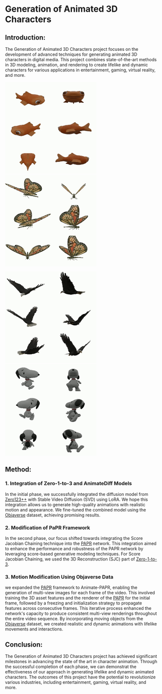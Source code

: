 # Generation of Animated 3D Characters

## Introduction:

The Generation of Animated 3D Characters project focuses on the development of advanced techniques for generating animated 3D characters in digital media. This project combines state-of-the-art methods in 3D modeling, animation, and rendering to create lifelike and dynamic characters for various applications in entertainment, gaming, virtual reality, and more.

<p float="left">
<img src="https://github.com/alimohammadiamirhossein/VideoPAPR/blob/main/phase1/data/gt_video-ezgif.com-video-to-gif-converter%20(1).gif" style="width: 300px; height: auto;">
<img src="https://github.com/alimohammadiamirhossein/VideoPAPR/blob/main/phase1/data/gt_video-ezgif.com-video-to-gif-converter%20(2).gif" style="width: 300px; height: auto;">
</p>
<p float="left">
<img src="https://github.com/alimohammadiamirhossein/VideoPAPR/blob/main/phase1/data/gt_video-ezgif.com-video-to-gif-converter%20(3).gif" style="width: 300px; height: auto;">
<img src="https://github.com/alimohammadiamirhossein/VideoPAPR/blob/main/phase1/data/gt_video-ezgif.com-video-to-gif-converter.gif" style="width: 300px; height: auto;">
</p>

## Method:


### 1. Integration of Zero-1-to-3 and AnimateDiff Models

In the initial phase, we successfully integrated the diffusion model from [Zero123++](https://github.com/cvlab-columbia/zero123) with Stable Video Diffusion (SVD) using LoRA. We hope this integration allows us to generate high-quality animations with realistic motion and appearance. We fine-tuned the combined model using the [Objaverse](https://objaverse.allenai.org/) dataset, achieving promising results.

### 2. Modification of PaPR Framework

In the second phase, our focus shifted towards integrating the Score Jacobian Chaining technique into the [PAPR](https://github.com/zvict/papr) network. This integration aimed to enhance the performance and robustness of the PAPR network by leveraging score-based generative modeling techniques. For Score Jacobian Chaining, we used the 3D Reconstruction (SJC) part of [Zero-1-to-3](https://github.com/cvlab-columbia/zero123).

### 3. Motion Modification Using Objaverse Data

we expanded the [PAPR](https://github.com/zvict/papr) framework to Animate-PAPR, enabling the generation of multi-view images for each frame of the video. This involved training the 3D asset features and the renderer of the [PAPR](https://github.com/zvict/papr) for the initial frame, followed by a freezing and initialization strategy to propagate features across consecutive frames. This iterative process enhanced the network's capacity to produce consistent multi-view renderings throughout the entire video sequence. By incorporating moving objects from the [Objaverse](https://objaverse.allenai.org/) dataset, we created realistic and dynamic animations with lifelike movements and interactions.

## Conclusion:

The Generation of Animated 3D Characters project has achieved significant milestones in advancing the state of the art in character animation. Through the successful completion of each phase, we can demonstrat the effectiveness of our approach in generating lifelike and dynamic animated characters. The outcomes of this project have the potential to revolutionize various industries, including entertainment, gaming, virtual reality, and more.
